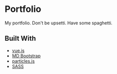 # Portfolio

My portfolio. Don't be upsetti. Have some spaghetti. 



## Built With

- [vue.js](https://vue.com) 
- [MD Bootstrap](https://mdbootstrap.com) 
- [particles.js](https://vincentgarreau.com/particles.js/)
- [SASS](https://sass-lang.com/) 
